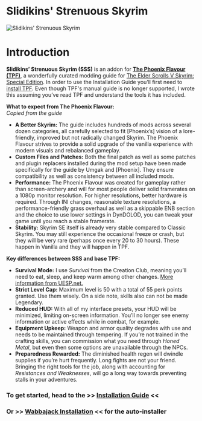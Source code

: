 # Slidikins' Strenuous Skyrim

![Slidikins' Strenuous Skyrim](https://i.imgur.com/S3Ef5We.png)

# Introduction
**Slidikins’ Strenuous Skyrim (SSS)** is an addon for **[The Phoenix Flavour (TPF)](https://thephoenixflavour.com/tpf/introduction/)**, a wonderfully curated modding guide for [The Elder Scrolls V Skyrim: Special Edition](https://store.steampowered.com/app/489830/The_Elder_Scrolls_V_Skyrim_Special_Edition/). In order to use the Installation Guide you’ll first need to [install TPF](https://thephoenixflavour.com/tpf/wabbajack/). Even though TPF's manual guide is no longer supported, I wrote this assuming you’ve read TPF and understand the tools it has included.

**What to expect from The Phoenix Flavour:**  
*Copied from the guide*
- **A Better Skyrim:** The guide includes hundreds of mods across several dozen categories, all carefully selected to fit [Phoenix’s] vision of a lore-friendly, improved but not radically changed Skyrim. The Phoenix Flavour strives to provide a solid upgrade of the vanilla experience with modern visuals and rebalanced gameplay.
- **Custom Files and Patches:** Both the final patch as well as some patches and plugin replacers installed during the mod setup have been made specifically for the guide by Umgak and [Phoenix]. They ensure compatibility as well as consistency between all included mods.
- **Performance:** The Phoenix Flavour was created for gameplay rather than screen-archery and will for most people deliver solid framerates on a 1080p monitor resolution. For higher resolutions, better hardware is required. Through INI changes, reasonable texture resolutions, a performance-friendly grass overhaul as well as a skippable ENB section and the choice to use lower settings in DynDOLOD, you can tweak your game until you reach a stable framerate.
- **Stability:** Skyrim SE itself is already very stable compared to Classic Skyrim. You may still experience the occasional freeze or crash, but they will be very rare (perhaps once every 20 to 30 hours). These happen in Vanilla and they will happen in TPF.

**Key differences between SSS and base TPF:**
- **Survival Mode:** I use _Survival_ from the Creation Club, meaning you’ll need to eat, sleep, and keep warm among other changes. [More information from UESP.net.](https://en.uesp.net/wiki/Skyrim:Survival_Mode)
- **Strict Level Cap:** Maximum level is 50 with a total of 55 perk points granted. Use them wisely. On a side note, skills also can not be made Legendary.
- **Reduced HUD:** With all of my interface presets, your HUD will be minimized, limiting on-screen information. You’ll no longer see enemy information or active effects while in combat, for example.
- **Equipment Upkeep:** Weapon and armor quality degrades with use and needs to be maintained through tempering. If you’re not trained in the crafting skills, you can commission what you need through _Honed Metal_, but even then some options are unavailable through the NPCs.
- **Preparedness Rewarded:** The diminished health regen will dwindle supplies if you’re hurt frequently. Long fights are not your friend. Bringing the right tools for the job, along with accounting for _Resistances and Weaknesses_, will go a long way towards preventing stalls in your adventures.


### To get started, head to the >> [Installation Guide](Installation%20Guide.md) <<
### Or >> [Wabbajack Installation](Wabbajack.md) << for the auto-installer
